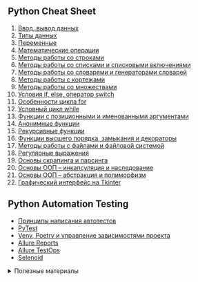 ## Python Cheat Sheet

1. [Ввод, вывод данных](https://github.com/vypiemzalyubov/python/wiki/1.-%D0%92%D0%B2%D0%BE%D0%B4,-%D0%B2%D1%8B%D0%B2%D0%BE%D0%B4-%D0%B4%D0%B0%D0%BD%D0%BD%D1%8B%D1%85)
2. [Типы данных](https://github.com/vypiemzalyubov/python/wiki/2.-%D0%A2%D0%B8%D0%BF%D1%8B-%D0%B4%D0%B0%D0%BD%D0%BD%D1%8B%D1%85)
3. [Переменные](https://github.com/vypiemzalyubov/python/wiki/3.-%D0%9F%D0%B5%D1%80%D0%B5%D0%BC%D0%B5%D0%BD%D0%BD%D1%8B%D0%B5)
4. [Математические операции](https://github.com/vypiemzalyubov/python/wiki/4.-%D0%9C%D0%B0%D1%82%D0%B5%D0%BC%D0%B0%D1%82%D0%B8%D1%87%D0%B5%D1%81%D0%BA%D0%B8%D0%B5-%D0%BE%D0%BF%D0%B5%D1%80%D0%B0%D1%86%D0%B8%D0%B8)
5. [Методы работы со строками](https://github.com/vypiemzalyubov/python/wiki/5.-%D0%9C%D0%B5%D1%82%D0%BE%D0%B4%D1%8B-%D1%80%D0%B0%D0%B1%D0%BE%D1%82%D1%8B-%D1%81%D0%BE-%D1%81%D1%82%D1%80%D0%BE%D0%BA%D0%B0%D0%BC%D0%B8)
6. [Методы работы со списками и списковыми включениями](https://github.com/vypiemzalyubov/python/wiki/6.-%D0%9C%D0%B5%D1%82%D0%BE%D0%B4%D1%8B-%D1%80%D0%B0%D0%B1%D0%BE%D1%82%D1%8B-%D1%81%D0%BE-%D1%81%D0%BF%D0%B8%D1%81%D0%BA%D0%B0%D0%BC%D0%B8-%D0%B8-%D1%81%D0%BF%D0%B8%D1%81%D0%BA%D0%BE%D0%B2%D1%8B%D0%BC%D0%B8-%D0%B2%D0%BA%D0%BB%D1%8E%D1%87%D0%B5%D0%BD%D0%B8%D1%8F%D0%BC%D0%B8)
7. [Методы работы со словарями и генераторами словарей](https://github.com/vypiemzalyubov/python/wiki/7.-%D0%9C%D0%B5%D1%82%D0%BE%D0%B4%D1%8B-%D1%80%D0%B0%D0%B1%D0%BE%D1%82%D1%8B-%D1%81%D0%BE-%D1%81%D0%BB%D0%BE%D0%B2%D0%B0%D1%80%D1%8F%D0%BC%D0%B8-%D0%B8-%D0%B3%D0%B5%D0%BD%D0%B5%D1%80%D0%B0%D1%82%D0%BE%D1%80%D0%B0%D0%BC%D0%B8-%D1%81%D0%BB%D0%BE%D0%B2%D0%B0%D1%80%D0%B5%D0%B9)
8. [Методы работы с кортежами](https://github.com/vypiemzalyubov/python/wiki/8.-%D0%9C%D0%B5%D1%82%D0%BE%D0%B4%D1%8B-%D1%80%D0%B0%D0%B1%D0%BE%D1%82%D1%8B-%D1%81-%D0%BA%D0%BE%D1%80%D1%82%D0%B5%D0%B6%D0%B0%D0%BC%D0%B8)
9. [Методы работы со множествами](https://github.com/vypiemzalyubov/python/wiki/9.-%D0%9C%D0%B5%D1%82%D0%BE%D0%B4%D1%8B-%D1%80%D0%B0%D0%B1%D0%BE%D1%82%D1%8B-%D1%81%D0%BE-%D0%BC%D0%BD%D0%BE%D0%B6%D0%B5%D1%81%D1%82%D0%B2%D0%B0%D0%BC%D0%B8)
10. [Условия if, else, оператор switch](https://github.com/vypiemzalyubov/python/wiki/10.-%D0%A3%D1%81%D0%BB%D0%BE%D0%B2%D0%B8%D1%8F-if,-else,-%D0%BE%D0%BF%D0%B5%D1%80%D0%B0%D1%82%D0%BE%D1%80-switch)
11. [Особенности цикла for](https://github.com/vypiemzalyubov/python/wiki/10.-%D0%9E%D1%81%D0%BE%D0%B1%D0%B5%D0%BD%D0%BD%D0%BE%D1%81%D1%82%D0%B8-%D1%86%D0%B8%D0%BA%D0%BB%D0%B0-for)
12. [Условный цикл while](https://github.com/vypiemzalyubov/python/wiki/11.-%D0%A3%D1%81%D0%BB%D0%BE%D0%B2%D0%BD%D1%8B%D0%B9-%D1%86%D0%B8%D0%BA%D0%BB-while)
13. [Функции с позиционными и именованными аргументами](https://github.com/vypiemzalyubov/python/wiki/12.-%D0%A4%D1%83%D0%BD%D0%BA%D1%86%D0%B8%D0%B8-%D1%81-%D0%BF%D0%BE%D0%B7%D0%B8%D1%86%D0%B8%D0%BE%D0%BD%D0%BD%D1%8B%D0%BC%D0%B8-%D0%B8-%D0%B8%D0%BC%D0%B5%D0%BD%D0%BE%D0%B2%D0%B0%D0%BD%D0%BD%D1%8B%D0%BC%D0%B8-%D0%B0%D1%80%D0%B3%D1%83%D0%BC%D0%B5%D0%BD%D1%82%D0%B0%D0%BC%D0%B8)
14. [Анонимные функции](https://github.com/vypiemzalyubov/python/wiki/13.-%D0%90%D0%BD%D0%BE%D0%BD%D0%B8%D0%BC%D0%BD%D1%8B%D0%B5-%D1%84%D1%83%D0%BD%D0%BA%D1%86%D0%B8%D0%B8)
15. [Рекурсивные функции](https://github.com/vypiemzalyubov/python/wiki/14.-%D0%A0%D0%B5%D0%BA%D1%83%D1%80%D1%81%D0%B8%D0%B2%D0%BD%D1%8B%D0%B5-%D1%84%D1%83%D0%BD%D0%BA%D1%86%D0%B8%D0%B8)
16. [Функции высшего порядка, замыкания и декораторы](https://github.com/vypiemzalyubov/python/wiki/15.-%D0%A4%D1%83%D0%BD%D0%BA%D1%86%D0%B8%D0%B8-%D0%B2%D1%8B%D1%81%D1%88%D0%B5%D0%B3%D0%BE-%D0%BF%D0%BE%D1%80%D1%8F%D0%B4%D0%BA%D0%B0,-%D0%B7%D0%B0%D0%BC%D1%8B%D0%BA%D0%B0%D0%BD%D0%B8%D1%8F-%D0%B8-%D0%B4%D0%B5%D0%BA%D0%BE%D1%80%D0%B0%D1%82%D0%BE%D1%80%D1%8B)
17. [Методы работы с файлами и файловой системой](https://github.com/vypiemzalyubov/python/wiki/16.-%D0%9C%D0%B5%D1%82%D0%BE%D0%B4%D1%8B-%D1%80%D0%B0%D0%B1%D0%BE%D1%82%D1%8B-%D1%81-%D1%84%D0%B0%D0%B9%D0%BB%D0%B0%D0%BC%D0%B8-%D0%B8-%D1%84%D0%B0%D0%B9%D0%BB%D0%BE%D0%B2%D0%BE%D0%B9-%D1%81%D0%B8%D1%81%D1%82%D0%B5%D0%BC%D0%BE%D0%B9)
18. [Регулярные выражения](https://github.com/vypiemzalyubov/python/wiki/17.-%D0%A0%D0%B5%D0%B3%D1%83%D0%BB%D1%8F%D1%80%D0%BD%D1%8B%D0%B5-%D0%B2%D1%8B%D1%80%D0%B0%D0%B6%D0%B5%D0%BD%D0%B8%D1%8F)
19. [Основы скрапинга и парсинга](https://github.com/vypiemzalyubov/python/wiki/18.-%D0%9E%D1%81%D0%BD%D0%BE%D0%B2%D1%8B-%D1%81%D0%BA%D1%80%D0%B0%D0%BF%D0%B8%D0%BD%D0%B3%D0%B0-%D0%B8-%D0%BF%D0%B0%D1%80%D1%81%D0%B8%D0%BD%D0%B3%D0%B0)
20. [ Основы ООП – инкапсуляция и наследование](https://github.com/vypiemzalyubov/python/wiki/19.-%D0%9E%D1%81%D0%BD%D0%BE%D0%B2%D1%8B-%D0%9E%D0%9E%D0%9F-%E2%80%93-%D0%B8%D0%BD%D0%BA%D0%B0%D0%BF%D1%81%D1%83%D0%BB%D1%8F%D1%86%D0%B8%D1%8F-%D0%B8-%D0%BD%D0%B0%D1%81%D0%BB%D0%B5%D0%B4%D0%BE%D0%B2%D0%B0%D0%BD%D0%B8%D0%B5)
21. [Основы ООП – абстракция и полиморфизм](https://github.com/vypiemzalyubov/python/wiki/20.-%D0%9E%D1%81%D0%BD%D0%BE%D0%B2%D1%8B-%D0%9E%D0%9E%D0%9F-%E2%80%93-%D0%B0%D0%B1%D1%81%D1%82%D1%80%D0%B0%D0%BA%D1%86%D0%B8%D1%8F-%D0%B8-%D0%BF%D0%BE%D0%BB%D0%B8%D0%BC%D0%BE%D1%80%D1%84%D0%B8%D0%B7%D0%BC)
22. [Графический интерфейс на Tkinter
](https://github.com/vypiemzalyubov/python/wiki/21.-%D0%93%D1%80%D0%B0%D1%84%D0%B8%D1%87%D0%B5%D1%81%D0%BA%D0%B8%D0%B9-%D0%B8%D0%BD%D1%82%D0%B5%D1%80%D1%84%D0%B5%D0%B9%D1%81-%D0%BD%D0%B0-Tkinter)

## Python Automation Testing

- [Принципы написания автотестов](https://github.com/vypiemzalyubov/python/wiki/%D0%9F%D1%80%D0%B8%D0%BD%D1%86%D0%B8%D0%BF%D1%8B-%D0%BD%D0%B0%D0%BF%D0%B8%D1%81%D0%B0%D0%BD%D0%B8%D1%8F-%D0%B0%D0%B2%D1%82%D0%BE%D1%82%D0%B5%D1%81%D1%82%D0%BE%D0%B2)
- [PyTest](https://github.com/vypiemzalyubov/python/wiki/Pytest)
- [Venv, Poetry и управление зависимостями проекта](https://github.com/vypiemzalyubov/python/wiki/Venv,-Poetry-%D0%B8-%D1%83%D0%BF%D1%80%D0%B0%D0%B2%D0%BB%D0%B5%D0%BD%D0%B8%D0%B5-%D0%B7%D0%B0%D0%B2%D0%B8%D1%81%D0%B8%D0%BC%D0%BE%D1%81%D1%82%D1%8F%D0%BC%D0%B8-%D0%BF%D1%80%D0%BE%D0%B5%D0%BA%D1%82%D0%B0)
- [Allure Reports](https://github.com/vypiemzalyubov/python/wiki/Allure-Reports)
- [Allure TestOps](https://github.com/vypiemzalyubov/python/wiki/Allure-TestOps)
- [Selenoid](https://github.com/vypiemzalyubov/python/wiki/Selenoid)   

<details><summary>Полезные материалы</summary>
<br>

- [Python и API](https://github.com/vypiemzalyubov/python/wiki/Python-%D0%B8-API)
- [ТОП 15 трюков в Python 3](https://github.com/vypiemzalyubov/python/wiki/%D0%A2%D0%9E%D0%9F-15-%D1%82%D1%80%D1%8E%D0%BA%D0%BE%D0%B2-%D0%B2-Python-3)  
- [Selenium и Pytest](https://github.com/vypiemzalyubov/python/blob/main/Automation/Selenium/Stepik/Test%20automation%20using%20Selenium%20and%20Python/selenium_cheatsheet.md) 
- [Как правильно писать API авто тесты на Python](https://habr.com/ru/articles/709380/)
- [Переписываем API тесты](https://habr.com/ru/articles/669880/)  
- [Тесты на pytest с генерацией отчетов в Allure с использованием Docker и Gitlab Pages и частично selenium](https://habr.com/ru/articles/513432/https://habr.com/ru/articles/513432/)
- [Понимание схемы JSON](https://infostart.ru/1c/articles/1543922/)
- [Pytest-фикстуры на человеческом](https://habr.com/ru/articles/716248/)  
</details> 

